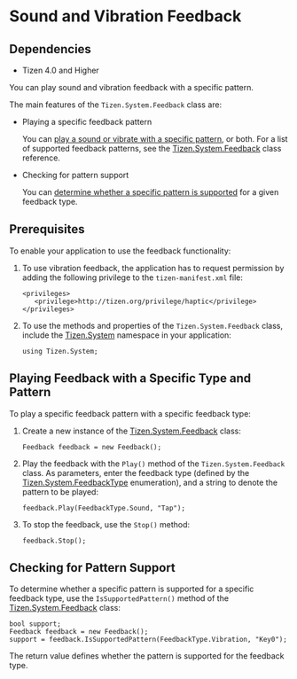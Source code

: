 Sound and Vibration Feedback
============================

## Dependencies

- Tizen 4.0 and Higher

You can play sound and vibration feedback with a specific pattern.

The main features of the `Tizen.System.Feedback` class are:

-   Playing a specific feedback pattern

    You can [play a sound or vibrate with a specific
    pattern](#playtype), or both. For a list of supported feedback
    patterns, see the
    [Tizen.System.Feedback](https://developer.tizen.org/dev-guide/csapi/classTizen_1_1System_1_1Feedback.html)
    class reference.

- Checking for pattern support

    You can [determine whether a specific pattern is
    supported](#support) for a given feedback type.


Prerequisites
-------------

To enable your application to use the feedback functionality:

1.  To use vibration feedback, the application has to request permission
    by adding the following privilege to the `tizen-manifest.xml` file:

    ``` {.prettyprint}
    <privileges>
       <privilege>http://tizen.org/privilege/haptic</privilege>
    </privileges>
    ```

2. To use the methods and properties of the `Tizen.System.Feedback`
    class, include the
    [Tizen.System](https://developer.tizen.org/dev-guide/csapi/namespaceTizen_1_1System.html)
    namespace in your application:

    ``` {.prettyprint}
    using Tizen.System;
    ```


Playing Feedback with a Specific Type and Pattern <a id="playtype"></a>
-------------------------------------------------

To play a specific feedback pattern with a specific feedback type:

1.  Create a new instance of the
    [Tizen.System.Feedback](https://developer.tizen.org/dev-guide/csapi/classTizen_1_1System_1_1Feedback.html)
    class:

    ``` {.prettyprint}
    Feedback feedback = new Feedback();
    ```

2. Play the feedback with the `Play()` method of the
    `Tizen.System.Feedback` class. As parameters, enter the feedback
    type (defined by the
    [Tizen.System.FeedbackType](https://developer.tizen.org/dev-guide/csapi/namespaceTizen_1_1System.html#a3b792c84143eb89c68f6e0ca06b454a0)
    enumeration), and a string to denote the pattern to be played:

    ``` {.prettyprint}
    feedback.Play(FeedbackType.Sound, "Tap");
    ```

3. To stop the feedback, use the `Stop()` method:

    ``` {.prettyprint}
    feedback.Stop();
    ```


Checking for Pattern Support <a id="support"></a>
----------------------------

To determine whether a specific pattern is supported for a specific
feedback type, use the `IsSupportedPattern()` method of the
[Tizen.System.Feedback](https://developer.tizen.org/dev-guide/csapi/classTizen_1_1System_1_1Feedback.html)
class:

``` {.prettyprint}
bool support;
Feedback feedback = new Feedback();
support = feedback.IsSupportedPattern(FeedbackType.Vibration, "Key0");
```

The return value defines whether the pattern is supported for the
feedback type.


